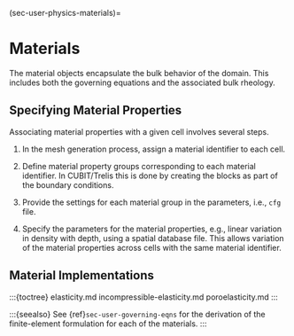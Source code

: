 (sec-user-physics-materials)=
# Materials

The material objects encapsulate the bulk behavior of the domain.
This includes both the governing equations and the associated bulk rheology.

## Specifying Material Properties

Associating material properties with a given cell involves several steps.

1. In the mesh generation process, assign a material identifier to each cell.

2. Define material property groups corresponding to each material identifier.
    In CUBIT/Trelis this is done by creating the blocks as part of the boundary conditions.

3. Provide the settings for each material group in the parameters, i.e., `cfg` file.

4. Specify the parameters for the material properties, e.g., linear variation in density with depth, using a spatial database file.
This allows variation of the material properties across cells with the same material identifier.

## Material Implementations

:::{toctree}
elasticity.md
incompressible-elasticity.md
poroelasticity.md
:::

:::{seealso}
See {ref}`sec-user-governing-eqns` for the derivation of the finite-element formulation for each of the materials.
:::
